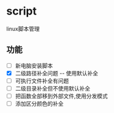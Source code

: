 # script

linux脚本管理

## 功能

- [ ] 新电脑安装脚本
- [X] 二级路径补全问题  -- 使用默认补全
- [ ] 可执行文件补全有问题
- [ ] 二级目录补全但不使用默认补全
- [ ] 把函数全部移到外部文件,使用分发模式
- [ ] 添加区分颜色的补全